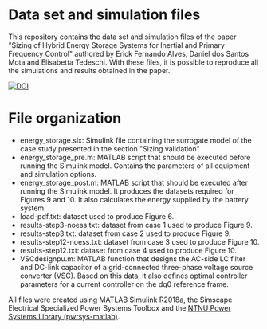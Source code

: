 # Data set and simulation files
This repository contains the data set and simulation files of the paper "Sizing of Hybrid Energy Storage Systems for Inertial and Primary Frequency Control" authored by Erick Fernando Alves, Daniel dos Santos Mota and Elisabetta Tedeschi. With these files, it is possible to reproduce all the simulations and results obtained in the paper.

[![DOI](https://zenodo.org/badge/309682550.svg)](https://zenodo.org/badge/latestdoi/309682550)

# File organization
- energy_storage.slx: Simulink file containing the surrogate model of the case study presented in the section "Sizing validation"
- energy_storage_pre.m: MATLAB script that should be executed before running the Simulink model. Contains the parameters of all equipment and simulation options.
- energy_storage_post.m: MATLAB script that should be executed after running the Simulink model. It produces the datasets required for Figures 9 and 10. It also calculates the energy supplied by the battery system.  
- load-pdf.txt: dataset used to produce Figure 6. 
- results-step3-noess.txt: dataset from case 1 used to produce Figure 9. 
- results-step3.txt: dataset from case 2 used to produce Figure 9. 
- results-step12-noess.txt: dataset from case 3 used to produce Figure 10. 
- results-step12.txt: dataset from case 4 used to produce Figure 10. 
- VSCdesignpu.m: MATLAB function that designs the AC-side LC filter and DC-link capacitor of a grid-connected three-phase voltage source converter (VSC). Based on this data, it also defines optimal controller parameters for a current controller on the dq0 reference frame.

All files were created using MATLAB Simulink R2018a, the Simscape Electrical Specialized Power Systems Toolbox and the [NTNU Power Systems Library (pwrsys-matlab)](https://github.com/efantnu/pwrsys-matlab).
